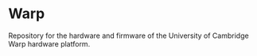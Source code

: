 Warp
====
Repository for the hardware and firmware of the University of Cambridge Warp hardware platform.
